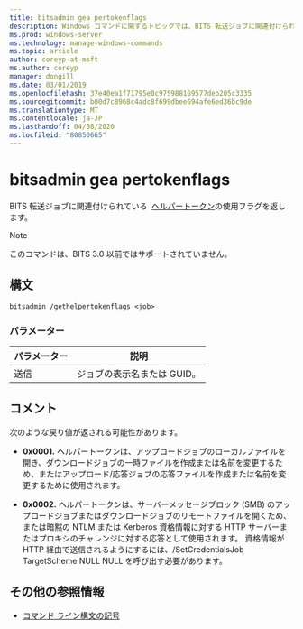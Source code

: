 ```yaml
---
title: bitsadmin gea pertokenflags
description: Windows コマンドに関するトピックでは、BITS 転送ジョブに関連付けられているヘルパートークンの使用フラグを返す**bitsadmin geの pertokenflags**について説明しています。
ms.prod: windows-server
ms.technology: manage-windows-commands
ms.topic: article
author: coreyp-at-msft
ms.author: coreyp
manager: dongill
ms.date: 03/01/2019
ms.openlocfilehash: 37e40ea1f71795e0c975988169577deb205c3335
ms.sourcegitcommit: b00d7c8968c4adc8f699dbee694afe6ed36bc9de
ms.translationtype: MT
ms.contentlocale: ja-JP
ms.lasthandoff: 04/08/2020
ms.locfileid: "80850665"
---
```

# <a name="bitsadmin-gethelpertokenflags"></a>bitsadmin gea pertokenflags

BITS 転送ジョブに関連付けられている  [ヘルパートークン](https://docs.microsoft.com/windows/win32/bits/helper-tokens-for-bits-transfer-jobs)の使用フラグを返します。

> [!NOTE]
> このコマンドは、BITS 3.0 以前ではサポートされていません。

## <a name="syntax"></a>構文

```
bitsadmin /gethelpertokenflags <job>
```

### <a name="parameters"></a>パラメーター

| パラメーター | 説明 |
| -------------- | -------------- |
| 送信 | ジョブの表示名または GUID。 |

## <a name="remarks"></a>コメント

次のような戻り値が返される可能性があります。

- **0x0001.** ヘルパートークンは、アップロードジョブのローカルファイルを開き、ダウンロードジョブの一時ファイルを作成または名前を変更するため、またはアップロード/応答ジョブの応答ファイルを作成または名前を変更するために使用されます。

- **0x0002.** ヘルパートークンは、サーバーメッセージブロック (SMB) のアップロードジョブまたはダウンロードジョブのリモートファイルを開くため、または暗黙の NTLM または Kerberos 資格情報に対する HTTP サーバーまたはプロキシのチャレンジに対する応答として使用されます。 資格情報が HTTP 経由で送信されるようにするには、/SetCredentialsJob TargetScheme NULL NULL を呼び出す必要があります。

## <a name="additional-references"></a>その他の参照情報

- [コマンド ライン構文の記号](command-line-syntax-key.md)
